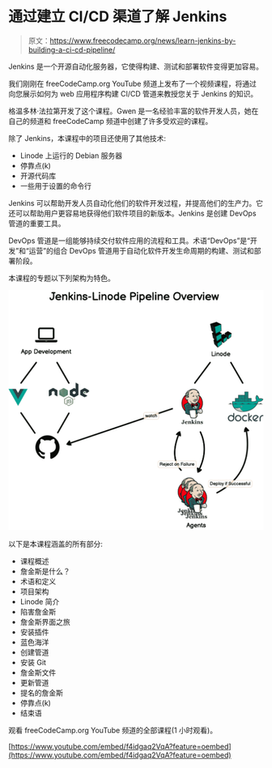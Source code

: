 # 通过建立 CI/CD 渠道了解 Jenkins

> 原文：<https://www.freecodecamp.org/news/learn-jenkins-by-building-a-ci-cd-pipeline/>

Jenkins 是一个开源自动化服务器，它使得构建、测试和部署软件变得更加容易。

我们刚刚在 freeCodeCamp.org YouTube 频道上发布了一个视频课程，将通过向您展示如何为 web 应用程序构建 CI/CD 管道来教授您关于 Jenkins 的知识。

格温多林·法拉第开发了这个课程。Gwen 是一名经验丰富的软件开发人员，她在自己的频道和 freeCodeCamp 频道中创建了许多受欢迎的课程。

除了 Jenkins，本课程中的项目还使用了其他技术:

*   Linode 上运行的 Debian 服务器
*   停靠点(k)
*   开源代码库
*   一些用于设置的命令行

Jenkins 可以帮助开发人员自动化他们的软件开发过程，并提高他们的生产力。它还可以帮助用户更容易地获得他们软件项目的新版本。Jenkins 是创建 DevOps 管道的重要工具。

DevOps 管道是一组能够持续交付软件应用的流程和工具。术语“DevOps”是“开发”和“运营”的组合 DevOps 管道用于自动化软件开发生命周期的构建、测试和部署阶段。

本课程的专题以下列架构为特色。

![image-372](img/5cfd59ed57b326abb7d9f37e65eab2bb.png)

以下是本课程涵盖的所有部分:

*   课程概述
*   詹金斯是什么？
*   术语和定义
*   项目架构
*   Linode 简介
*   陷害詹金斯
*   詹金斯界面之旅
*   安装插件
*   蓝色海洋
*   创建管道
*   安装 Git
*   詹金斯文件
*   更新管道
*   提名的詹金斯
*   停靠点(k)
*   结束语

观看 freeCodeCamp.org YouTube 频道的全部课程(1 小时观看)。

[https://www.youtube.com/embed/f4idgaq2VqA?feature=oembed](https://www.youtube.com/embed/f4idgaq2VqA?feature=oembed)